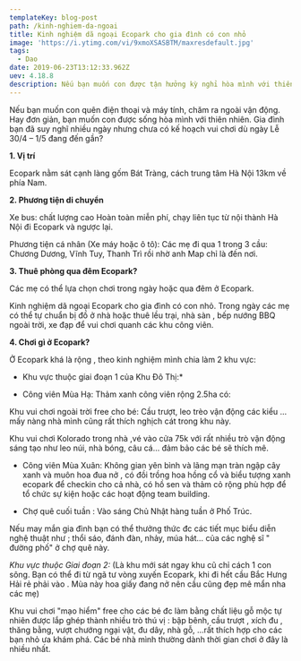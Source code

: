 ```yaml
---
templateKey: blog-post
path: /kinh-nghiem-da-ngoai
title: Kinh nghiệm dã ngoại Ecopark cho gia đình có con nhỏ
image: 'https://i.ytimg.com/vi/9xmoXSASBTM/maxresdefault.jpg' 
tags:
  - Dao
date: 2019-06-23T13:12:33.962Z
uev: 4.18.8
description: Nếu bạn muốn con được tận hưởng kỳ nghỉ hòa mình với thiên nhiên, tạm rời xa điện thoại, máy tính, bài viết kinh nghiệm dã ngoại Ecopark cho gia đình có con nhỏ, ngày cuối tuần đích thực là dành cho bạn.
---
```


Nếu bạn muốn con quên điện thoại và máy tính, chăm ra ngoài vận động. Hay đơn giản, bạn muốn con được sống hòa mình với thiên nhiên. Gia đình bạn đã suy nghĩ nhiều ngày nhưng chưa có kế hoạch vui chơi dù ngày Lễ 30/4 – 1/5 đang đến gần?

**1. Vị trí**

Ecopark nằm sát cạnh làng gốm Bát Tràng, cách trung tâm Hà Nội 13km về phía Nam.

**2. Phương tiện di chuyển**

 Xe bus: chất lượng cao Hoàn toàn miễn phí, chạy liên tục từ nội thành Hà Nội đi Ecopark và ngược lại.

 Phương tiện cá nhân (Xe máy hoặc ô tô): Các mẹ đi qua 1 trong 3 cầu: Chương Dương, Vĩnh Tuy, Thanh Trì rồi nhờ anh Map chỉ là đến nơi.

**3. Thuê phòng qua đêm Ecopark?**

Các mẹ có thể lựa chọn chơi trong ngày hoặc qua đêm ở Ecopark.

Kinh nghiệm dã ngoại Ecopark cho gia đình có con nhỏ. Trong ngày các mẹ có thể tự chuẩn bị đồ ở nhà hoặc thuê lều trại, nhà sàn , bếp nướng BBQ ngoài trời, xe đạp để vui chơi quanh các khu công viên.

**4. Chơi gì ở Ecopark?**

Ở Ecopark khá là rộng , theo kinh nghiệm mình chia làm 2 khu vực:

* Khu vực thuộc giai đoạn 1 của Khu Đô Thị:*

+ Công viên Mùa Hạ: Thảm xanh công viên rộng 2.5ha có:

Khu vui chơi ngoài trời free cho bé: Cầu trượt, leo trèo vận động các kiểu ... mấy nàng nhà mình cũng rất thích nghịch cát trong khu này.

Khu vui chơi Kolorado trong nhà ,vé vào cửa 75k với rất nhiều trò vận động sáng tạo như leo núi, nhà bóng, câu cá… đảm bảo các bé sẽ thích mê.

+ Công viên Mùa Xuân: Không gian yên bình và lãng mạn tràn ngập cây xanh và muôn hoa đua nở , có đồi trồng hoa hồng cổ và biểu tượng xanh ecopark để checkin cho cả nhà, có hồ sen và thảm cỏ rộng phù hợp để tổ chức sự kiện hoặc các hoạt động team building.

+ Chợ quê cuối tuần : Vào sáng Chủ Nhật hàng tuần ở Phố Trúc.

Nếu may mắn gia đình bạn có thể thưởng thức đc các tiết mục biểu diễn nghệ thuật như ; thổi sáo, đánh đàn, nhảy, múa hát… của các nghệ sĩ " đường phố" ở chợ quê này.

*Khu vực thuộc Giai đoạn 2:* (Là khu mới sát ngay khu cũ chỉ cách 1 con sông. Bạn có thể đi từ ngã tư vòng xuyến Ecopark, khi đi hết cầu Bắc Hưng Hải rẻ phải vào . Mùa này hoa giấy đang nở nên cầu cũng đẹp mê mẩn nha các mẹ)

Khu vui chơi "mạo hiểm" free cho các bé đc làm bằng chất liệu gỗ mộc tự nhiên được lắp ghép thành nhiều trò thú vị : bập bênh, cầu trượt , xích đu , thăng bằng, vượt chướng ngại vật, đu dây, nhà gỗ, ...rất thích hợp cho các bạn nhỏ ưa khám phá. Các bé nhà mình thường dành thời gian chơi ở đây là nhiều nhất.
